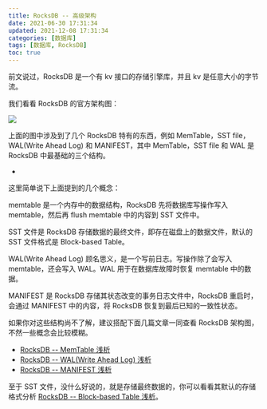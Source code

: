 ```yaml
---
title: RocksDB -- 高级架构
date: 2021-06-30 17:31:34
updated: 2021-12-08 17:31:34
categories: [数据库]
tags: [数据库, RocksDB]
toc: true
---
```






前文说过，RocksDB 是一个有 kv 接口的存储引擎库，并且 kv 是任意大小的字节流。

我们看看 RocksDB 的官方架构图：

![](/posts/rocksdb-gao-ji-jia-gou/RocksDB--gao-ji-jia-gou_1.png)

<!--more-->



上面的图中涉及到了几个 RocksDB 特有的东西，例如 MemTable，SST file，WAL(Write Ahead Log) 和 MANIFEST，其中 MemTable，SST file 和 WAL 是 RocksDB 中最基础的三个结构。

-

这里简单说下上面提到的几个概念：

memtable 是一个内存中的数据结构，RocksDB 先将数据库写操作写入 memtable，然后再 flush memtable 中的内容到 SST 文件中。

SST 文件是 RocksDB 存储数据的最终文件，即存在磁盘上的数据文件，默认的 SST 文件格式是 Block-based Table。

WAL(Write Ahead Log) 顾名思义，是一个写前日志。写操作除了会写入 memtable，还会写入 WAL。WAL 用于在数据库故障时恢复 memtable 中的数据。

MANIFEST 是 RocksDB 存储其状态改变的事务日志文件中，RocksDB 重启时，会通过 MANIFEST 中的内容，将 RocksDB 恢复到最后已知的一致性状态。

如果你对这些结构尚不了解，建议搭配下面几篇文章一同查看 RocksDB 架构图，不然一些概念会比较模糊。

* [RocksDB -- MemTable 浅析](https://gukaifeng.cn/posts/rocksdb-memtable-qian-xi/)
* [RocksDB -- WAL(Write Ahead Log) 浅析](https://gukaifeng.cn/posts/rocksdb-wal-write-ahead-log-qian-xi/)
* [RocksDB -- MANIFEST 浅析](https://gukaifeng.cn/posts/rocksdb-manifest-qian-xi/)

至于 SST 文件，没什么好说的，就是存储最终数据的，你可以看看其默认的存储格式分析 [RocksDB -- Block-based Table 浅析](https://gukaifeng.cn/posts/rocksdb-block-based-table-qian-xi/)。


